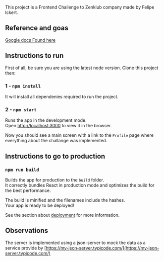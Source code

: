This project is a Frontend Challenge to Zenklub company made by Felipe Ickert.

## Reference and goas

[Google docs Found here](https://docs.google.com/document/d/1X1Dp8eWtRWaEDDR7G8f_EghsV3iFB09uoBneTvF8fDk/edit#)

## Instructions to run

First of all, be sure you are using the latest node version. Clone this project then: 

### 1 - `npm install`

It will install all dependenies required to run the project.

### 2 - `npm start`

Runs the app in the development mode.<br>
Open [http://localhost:3000](http://localhost:3000) to view it in the browser.

Now you should see a main screen with a link to the `Profile` page where everything about the challange was implemented.


## Instructions to go to production

### `npm run build`

Builds the app for production to the `build` folder.<br>
It correctly bundles React in production mode and optimizes the build for the best performance.

The build is minified and the filenames include the hashes.<br>
Your app is ready to be deployed!

See the section about [deployment](https://facebook.github.io/create-react-app/docs/deployment) for more information.


## Observations

The server is implemented using a json-server to mock the data as a service provide by [https://my-json-server.typicode.com/](https://my-json-server.typicode.com/)

